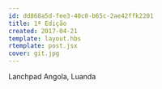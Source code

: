 ```yaml
---
id: dd868a5d-fee3-40c0-b65c-2ae42ffk2201
title: 1ª Edição
created: 2017-04-21
template: layout.hbs
rtemplate: post.jsx
cover: git.jpg
---
```


Lanchpad Angola, Luanda